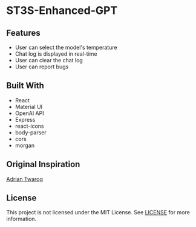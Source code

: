 # ST3S-Enhanced-GPT

## Features

- User can select the model's temperature
- Chat log is displayed in real-time
- User can clear the chat log
- User can report bugs

## Built With

- React
- Material UI
- OpenAI API
- Express
- react-icons
- body-parser
- cors
- morgan

## Original Inspiration
[Adrian Twarog](https://www.youtube.com/watch?v=qwM23_kF4v4)

## License

This project is not licensed under the MIT License. See [LICENSE](LICENSE) for more information.
